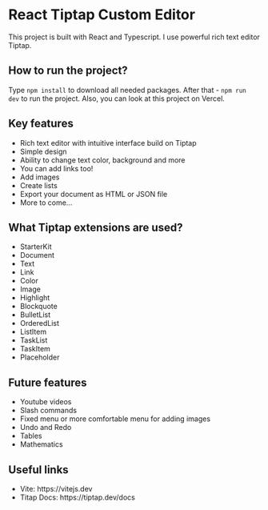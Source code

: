 # React Tiptap Custom Editor

This project is built with React and Typescript. I use powerful rich text editor Tiptap.

## How to run the project?

Type <code>npm install</code> to download all needed packages. After that - <code>npm run dev</code> to run the project.
Also, you can look at this project on Vercel.

## Key features
<ul>
  <li>Rich text editor with intuitive interface build on Tiptap</li>
  <li>Simple design</li>
  <li>Ability to change text color, background and more</li>
  <li>You can add links too!</li>
  <li>Add images</li>
  <li>Create lists</li>
  <li>Export your document as HTML or JSON file</li>
  <li>More to come...</li>
</ul>

## What Tiptap extensions are used?

<ul>
  <li>StarterKit</li>
  <li>Document</li>
  <li>Text</li>
  <li>Link</li>
  <li>Color</li>
  <li>Image</li>
  <li>Highlight</li>
  <li>Blockquote</li>
  <li>BulletList</li>
  <li>OrderedList</li>
  <li>ListItem</li>
  <li>TaskList</li>
  <li>TaskItem</li>
  <li>Placeholder</li>
</ul>

## Future features
<ul>
  <li>Youtube videos</li>
  <li>Slash commands</li>
  <li>Fixed menu or more comfortable menu for adding images</li>
  <li>Undo and Redo</li>
  <li>Tables</li>
  <li>Mathematics</li>
</ul>

## Useful links
<ul>
  <li>Vite: https://vitejs.dev</li>
  <li>Titap Docs: https://tiptap.dev/docs</li>
</ul>


